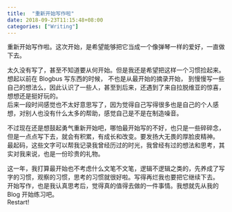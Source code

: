 ```yaml
---
title:  "重新开始写作啦"
date: 2018-09-23T11:15:48+08:00
categories: ["Writing"]
---
```


重新开始写作啦。这次开始，是希望能够把它当成一个像弹琴一样的爱好，一直做下去。  

太久没有写了，甚至不知道要从何开始。但是我还是希望把这样一个习惯捡起来。  
想起以前在 Blogbus 写东西的时候， 不也是从最开始的摘录开始， 到慢慢写一些自己的想法么，因此认识了一些人，甚至到后来，还遇到了来自拉脱维亚的惊喜，想想还是挺好玩的。  
后来一段时间感觉也不太好意思写了，因为觉得自己写得很多也是自己的个人感想，对别人也没有什么太多的帮助，感觉自己是不是在制造噪音。  

不过现在还是想鼓起勇气重新开始吧，哪怕最开始写的不好，也只是一些碎碎念，但是一点点写下去，就会有积累，有成长和改变。要发扬大无畏的厚脸皮精神。  
最起码，这些文字可以帮我记录我曾经历过的时光，我曾经有过的想法和思考，其实对我来说，也是一份珍贵的礼物。  

这一年，我打算最开始也不考虑什么文笔不文笔，逻辑不逻辑之类的，先养成了写字的习惯，观察的习惯，思考的习惯就很好啦。写得再烂我也要把它继续下去。  
开始写作，也是我认真思考后，觉得真的值得去做的一件事情。我想就先从我的 Blog 开始练习吧。  
Restart!